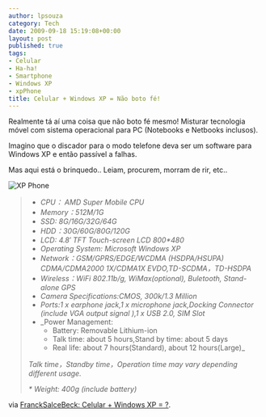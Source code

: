 ```yaml
---
author: lpsouza
category: Tech
date: 2009-09-18 15:19:08+00:00
layout: post
published: true
tags:
- Celular
- Ha-ha!
- Smartphone
- Windows XP
- xpPhone
title: Celular + Windows XP = Não boto fé!
---
```


Realmente tá aí uma coisa que não boto fé mesmo! Misturar tecnologia móvel com sistema operacional para PC (Notebooks e Netbooks inclusos).

Imagino que o discador para o modo telefone deva ser um software para Windows XP e então passível a falhas.

Mas aqui está o brinquedo.. Leiam, procurem, morram de rir, etc..

![XP Phone](https://luizsouza.com.br/wp-content/upload/2009/09/XPPhone.jpg)

> * _CPU： AMD Super Mobile CPU_
> * _Memory：512M/1G_
> * _SSD: 8G/16G/32G/64G_
> * _HDD：30G/60G/80G/120G_
> * _LCD: 4.8&#8242; TFT Touch-screen LCD 800*480_
> * _Operating System: Microsoft Windows XP_
> * _Network：GSM/GPRS/EDGE/WCDMA (HSDPA/HSUPA) CDMA/CDMA2000 1X/CDMA1X EVDO,TD-SCDMA，TD-HSDPA_
> * _Wireless：WiFi 802.11b/g, WiMax(optional), Buletooth, Stand-alone GPS_
> * _Camera Specifications:CMOS, 300k/1.3 Million_
> * _Ports:1 x earphone jack,1 x microphone jack,Docking Connector (include VGA output signal ),1 x USB 2.0, SIM Slot_
> * _Power Management:
>   * Battery: Removable Lithium-ion
>   * Talk time: about 5 hours,Stand by time: about 5 days
>   * Real life: about 7 hours(Standard), about 12 hours(Large)_
>
> _Talk time，Standby time，Operation time may vary depending different usage._
>
> _* Weight: 400g (include battery)_

via [FranckSalceBeck: Celular + Windows XP = ?](http://francksalcebeck.blogspot.com/2009/09/celular-windows-xp.html).